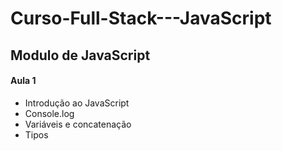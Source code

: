 # Curso-Full-Stack---JavaScript

## Modulo de JavaScript

#### Aula 1 

- Introdução ao JavaScript
- Console.log
- Variáveis e concatenação
- Tipos

